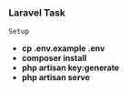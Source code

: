 
### Laravel Task

    Setup

- **cp .env.example .env**
- **composer install**
- **php artisan key:generate**
- **php artisan serve**



